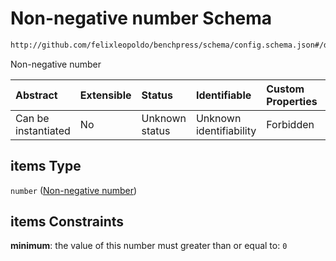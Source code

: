 # Non-negative number Schema

```txt
http://github.com/felixleopoldo/benchpress/schema/config.schema.json#/definitions/flexnonnegnum/anyOf/1/items
```

Non-negative number

| Abstract            | Extensible | Status         | Identifiable            | Custom Properties | Additional Properties | Access Restrictions | Defined In                                                                    |
| :------------------ | :--------- | :------------- | :---------------------- | :---------------- | :-------------------- | :------------------ | :---------------------------------------------------------------------------- |
| Can be instantiated | No         | Unknown status | Unknown identifiability | Forbidden         | Allowed               | none                | [config.schema.json*](../../../out/config.schema.json "open original schema") |

## items Type

`number` ([Non-negative number](config-definitions-flexnonnegnum-anyof-non-negative-number-list-non-negative-number.md))

## items Constraints

**minimum**: the value of this number must greater than or equal to: `0`
